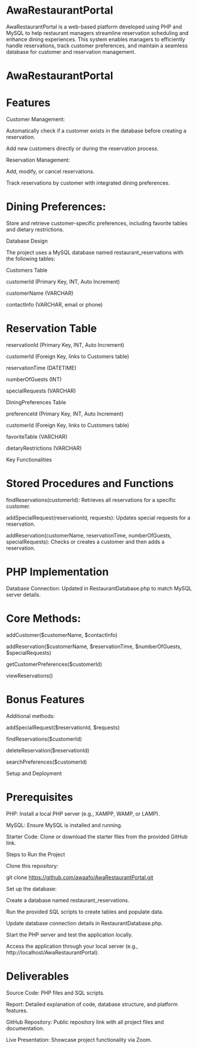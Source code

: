 # AwaRestaurantPortal
AwaRestaurantPortal is a web-based platform developed using PHP and MySQL to help restaurant managers streamline reservation scheduling and enhance dining experiences. This system enables managers to efficiently handle reservations, track customer preferences, and maintain a seamless database for customer and reservation management.



#                                                  AwaRestaurantPortal



# Features

Customer Management:

Automatically check if a customer exists in the database before creating a reservation.

Add new customers directly or during the reservation process.

Reservation Management:

Add, modify, or cancel reservations.

Track reservations by customer with integrated dining preferences.




# Dining Preferences:

Store and retrieve customer-specific preferences, including favorite tables and dietary restrictions.

Database Design

The project uses a MySQL database named restaurant_reservations with the following tables:

Customers Table

customerId (Primary Key, INT, Auto Increment)

customerName (VARCHAR)

contactInfo (VARCHAR, email or phone)



 # Reservation Table

reservationId (Primary Key, INT, Auto Increment)

customerId (Foreign Key, links to Customers table)

reservationTime (DATETIME)

numberOfGuests (INT)

specialRequests (VARCHAR)

DiningPreferences Table

preferenceId (Primary Key, INT, Auto Increment)

customerId (Foreign Key, links to Customers table)

favoriteTable (VARCHAR)

dietaryRestrictions (VARCHAR)

Key Functionalities



# Stored Procedures and Functions

findReservations(customerId): Retrieves all reservations for a specific customer.

addSpecialRequest(reservationId, requests): Updates special requests for a reservation.

addReservation(customerName, reservationTime, numberOfGuests, specialRequests): Checks or creates a customer and then adds a reservation.



# PHP Implementation

Database Connection: Updated in RestaurantDatabase.php to match MySQL server details.





# Core Methods:

addCustomer($customerName, $contactInfo)

addReservation($customerName, $reservationTime, $numberOfGuests, $specialRequests)

getCustomerPreferences($customerId)

viewReservations()




# Bonus Features

Additional methods:

addSpecialRequest($reservationId, $requests)

findReservations($customerId)

deleteReservation($reservationId)

searchPreferences($customerId)

Setup and Deployment





# Prerequisites

PHP: Install a local PHP server (e.g., XAMPP, WAMP, or LAMP).

MySQL: Ensure MySQL is installed and running.

Starter Code: Clone or download the starter files from the provided GitHub link.

Steps to Run the Project

Clone this repository:

git clone https://github.com/awaafo/AwaRestaurantPortal.git

Set up the database:

Create a database named restaurant_reservations.

Run the provided SQL scripts to create tables and populate data.

Update database connection details in RestaurantDatabase.php.

Start the PHP server and test the application locally.

Access the application through your local server (e.g., http://localhost/AwaRestaurantPortal).





# Deliverables

Source Code: PHP files and SQL scripts.

Report: Detailed explanation of code, database structure, and platform features.

GitHub Repository: Public repository link with all project files and documentation.

Live Presentation: Showcase project functionality via Zoom.

